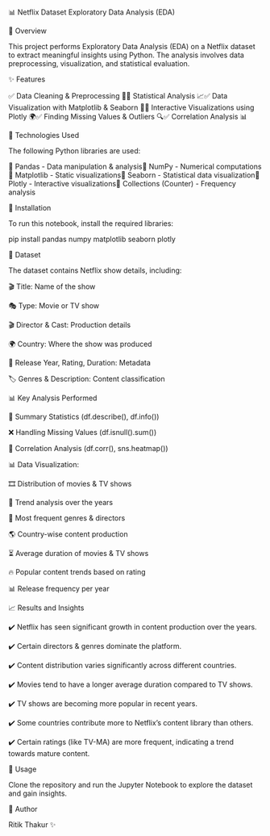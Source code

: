📊 Netflix Dataset Exploratory Data Analysis (EDA)

📌 Overview

This project performs Exploratory Data Analysis (EDA) on a Netflix dataset to extract meaningful insights using Python. The analysis involves data preprocessing, visualization, and statistical evaluation.

✨ Features

✅ Data Cleaning & Preprocessing 🧹✅ Statistical Analysis 📈✅ Data Visualization with Matplotlib & Seaborn 🎨✅ Interactive Visualizations using Plotly 🌍✅ Finding Missing Values & Outliers 🔍✅ Correlation Analysis 📊

🚀 Technologies Used

The following Python libraries are used:

📌 Pandas - Data manipulation & analysis📌 NumPy - Numerical computations📌 Matplotlib - Static visualizations📌 Seaborn - Statistical data visualization📌 Plotly - Interactive visualizations📌 Collections (Counter) - Frequency analysis

🔧 Installation

To run this notebook, install the required libraries:

pip install pandas numpy matplotlib seaborn plotly

📂 Dataset

The dataset contains Netflix show details, including:

🎬 Title: Name of the show

🎭 Type: Movie or TV show

🎬 Director & Cast: Production details

🌍 Country: Where the show was produced

📅 Release Year, Rating, Duration: Metadata

🏷 Genres & Description: Content classification

📊 Key Analysis Performed

📜 Summary Statistics (df.describe(), df.info())

❌ Handling Missing Values (df.isnull().sum())

🔗 Correlation Analysis (df.corr(), sns.heatmap())

📊 Data Visualization:

🎞 Distribution of movies & TV shows

📆 Trend analysis over the years

🎥 Most frequent genres & directors

🌎 Country-wise content production

⏳ Average duration of movies & TV shows

🔥 Popular content trends based on rating

📊 Release frequency per year

📈 Results and Insights

✔️ Netflix has seen significant growth in content production over the years.

✔️ Certain directors & genres dominate the platform.

✔️ Content distribution varies significantly across different countries.

✔️ Movies tend to have a longer average duration compared to TV shows.

✔️ TV shows are becoming more popular in recent years.

✔️ Some countries contribute more to Netflix’s content library than others.

✔️ Certain ratings (like TV-MA) are more frequent, indicating a trend towards mature content.

🎯 Usage

Clone the repository and run the Jupyter Notebook to explore the dataset and gain insights.

👤 Author

Ritik Thakur ✨
